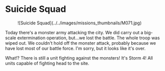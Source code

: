 # Suicide Squad

<figure markdown>
  ![Suicide Squad](../../images/missions_thumbnails/M071.jpg)
</figure>

Today there's a monster army attacking the city.
We did carry out a big-scale extermination operation, but...we lost the battle.
The whole troop was wiped out. We couldn't hold off the monster attack, probably because we have lost most of our battle force.
I'm sorry, but it looks like it's over.

What!?
There is still a unit fighting against the monsters!
It's Storm 4!
All units capable of fighting head to the site.
